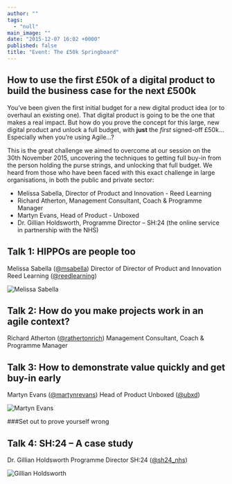 ```yaml
---
author: ""
tags: 
  - "null"
main_image: ""
date: "2015-12-07 16:02 +0000"
published: false
title: "Event: The £50k Springboard"
---
```



## How to use the first £50k of a digital product to build the business case for the next £500k

You’ve been given the first initial budget for a new digital product idea (or to overhaul an existing one). That digital product is going to be the one that makes a real impact. But how do you prove the concept for this large, new digital product and unlock a full budget, with **just** the _first_ signed-off £50k… Especially when you’re using Agile…?

This is the great challenge we aimed to overcome at our session on the 30th November 2015, uncovering the techniques to getting full buy-in from the person holding the purse strings, and unlocking that full budget. We heard from those who have been faced with this exact challenge in large organisations, in both the public and private sector:
 
- Melissa Sabella, Director of Product and Innovation - Reed Learning
- Richard Atherton, Management Consultant, Coach & Programme Manager
- Martyn Evans, Head of Product - Unboxed
- Dr. Gillian Holdsworth, Programme Director – SH:24 (the online service in partnership with the NHS)


## Talk 1: HIPPOs are people too

Melissa Sabella ([@msabella](https://twitter.com/msabella))
Director of Director of Product and Innovation
Reed Learning ([@reedlearning](https://twitter.com/reedlearning))

![Melissa Sabella](http://i1291.photobucket.com/albums/b548/grammccram/IMG_1238_zpsq4ywsavg.jpg)


## Talk 2: How do you make projects work in an agile context?
 
Richard Atherton ([@rathertonrich](https://twitter.com/RathertonRich))
Management Consultant, Coach & Programme Manager


## Talk 3: How to demonstrate value quickly and get buy-in early

Martyn Evans ([@martynrevans](https://twitter.com/martynrevans))
Head of Product
Unboxed ([@ubxd](https://twitter.com/Ubxd))

![Martyn Evans](http://i1291.photobucket.com/albums/b548/grammccram/IMG_1258_zpsjhhmmmql.jpg)

###Set out to prove yourself wrong



## Talk 4: SH:24 – A case study
 
Dr. Gillian Holdsworth
Programme Director
SH:24 ([@sh24_nhs](https://twitter.com/sh24_nhs))

![Gillian Holdsworth](http://i1291.photobucket.com/albums/b548/grammccram/IMG_1267_zpsdxjhkyrg.jpg)

